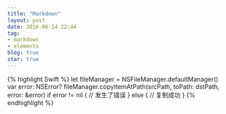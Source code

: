 ```yaml
---
title: "Markdown"
layout: post
date: 2016-06-14 22:44
tag:
- markdown
- elements
blog: true
star: true
---
```


{% highlight Swift %}
    let fileManager = NSFileManager.defaultManager()
    var error: NSError?
    fileManager.copyItemAtPath(srcPath, toPath: dstPath, error: &error)
    if error != nil {
        // 发生了错误
    } else {
        // 复制成功
    }
{% endhighlight %}